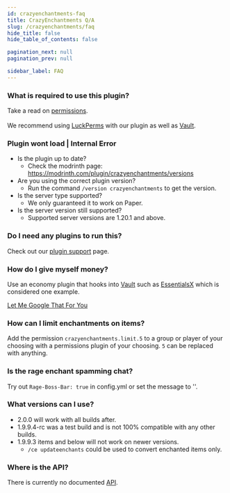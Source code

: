 ```yaml
---
id: crazyenchantments-faq
title: CrazyEnchantments Q/A
slug: /crazyenchantments/faq
hide_title: false
hide_table_of_contents: false

pagination_next: null
pagination_prev: null

sidebar_label: FAQ
---
```

### What is required to use this plugin?
Take a read on [permissions](info/commands/permissions#options).<br></br>
We recommend using [LuckPerms](https://luckperms.net/) with our plugin as well as [Vault](https://www.spigotmc.org/resources/vault.34315/).

### Plugin wont load | Internal Error
- Is the plugin up to date?
  - Check the modrinth page: https://modrinth.com/plugin/crazyenchantments/versions
- Are you using the correct plugin version?
  - Run the command `/version crazyenchantments` to get the version.
- Is the server type supported?
  - We only guaranteed it to work on Paper.
- Is the server version still supported?
  - Supported server versions are 1.20.1 and above.

### Do I need any plugins to run this?
Check out our [plugin support](info/plugin-support) page.

### How do I give myself money?
Use an economy plugin that hooks into [Vault](https://www.spigotmc.org/resources/vault.34315/) such as [EssentialsX](https://modrinth.com/plugin/essentialsx) which is considered one example.

[Let Me Google That For You](https://letmegooglethat.com/?q=economy+plugins+spigotmc)

### How can I limit enchantments on items?
Add the permission `crazyenchantments.limit.5` to a group or player of your choosing with a permissions plugin of your choosing. `5` can be replaced with anything.

### Is the rage enchant spamming chat?
Try out `Rage-Boss-Bar: true` in config.yml or set the message to ''.

### What versions can I use?
- 2.0.0 will work with all builds after.
- 1.9.9.4-rc was a test build and is not 100% compatible with any other builds.
- 1.9.9.3 items and below will not work on newer versions.
  - `/ce updateenchants` could be used to convert enchanted items only.

### Where is the API?
There is currently no documented [API](api/intro).